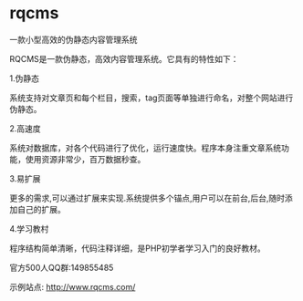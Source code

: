 # rqcms
一款小型高效的伪静态内容管理系统

RQCMS是一款伪静态，高效内容管理系统。它具有的特性如下：

1.伪静态

系统支持对文章页和每个栏目，搜索，tag页面等单独进行命名，对整个网站进行伪静态。

2.高速度

系统对数据库，对各个代码进行了优化，运行速度快。程序本身注重文章系统功能，使用资源非常少，百万数据秒查。

3.易扩展

更多的需求,可以通过扩展来实现.系统提供多个锚点,用户可以在前台,后台,随时添加自己的扩展。

4.学习教村

程序结构简单清晰，代码注释详细，是PHP初学者学习入门的良好教材。

官方500人QQ群:149855485

示例站点: http://www.rqcms.com/
